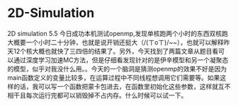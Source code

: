 # 2D-Simulation
2D simulation
5.5
今日成功本机测试openmp,发现单核跑两个小时的东西双核跑大概要一个小时二十分钟，也就是说开销还挺大（/(ㄒoㄒ)/~~），也就可以解释昨天12个核大概也就快了三四倍的结果了。另外，今天找到了两篇文章从题目看可以通过深度学习加速MC方法，但是仔细看发现针对的是伊辛模型和另一个凝聚态的模型，似乎对我没什么用。。今天的一个脑洞是猜测openmp的效果不好是因为main函数定义的变量比较多，在运算过程中不同线程想调用它们需要等。如果这样的话，我可以写一个函数把蒙卡包进去，在函数里初始化这些参数，这样就互不相干且每次运行完都可以销毁掉不占内存。什么时候可以试一下。